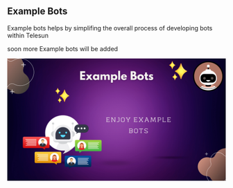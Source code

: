 ## Example Bots

Example bots helps by simplifing the overall process of developing bots within Telesun

soon more Example bots will be added

![Result](../../assets/example/Example%20Bot.png)
